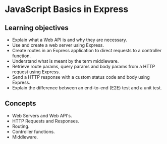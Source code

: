 # JavaScript Basics in Express

## Learning objectives

* Explain what a Web API is and why they are necessary.
* Use and create a web server using Express.
* Create routes in an Express application to direct requests to a controller function.
* Understand what is meant by the term middleware.
* Retrieve route params, query params and body params from a HTTP request using Express.
* Send a HTTP response with a custom status code and body using Express.
* Explain the difference between an end-to-end (E2E) test and a unit test.

## Concepts

* Web Servers and Web API's.
* HTTP Requests and Responses.
* Routing.
* Controller functions.
* Middleware.
